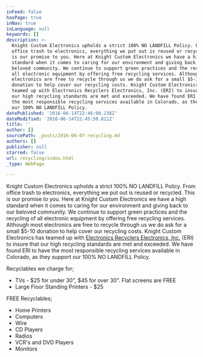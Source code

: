 ```yaml
---
inFeed: false
hasPage: true
inNav: true
inLanguage: null
keywords: []
description: >-
  Knight Custom Electronics upholds a strict 100% NO LANDFILL Policy. From
  office trash to electronics, everything we put out is reused or recycled. This
  is our promise to you. Here at Knight Custom Electronics we have a high
  standard when it comes to caring for our environment and giving back to our
  beloved community. We continue to support green practices and the recycling of
  all electronic equipment by offering free recycling services. Although most
  electronics are free to recycle through us we do ask for a small $5-10
  donation to help cover our recycling costs. Knight Custom Electronics has
  teamed up with Electronics Recyclers Electronics, Inc. (ERI) to insure that
  our high recycling standards are met and exceeded. We have found ERI to have
  the most responsible recycling services available in Colorado, as they support
  our 100% NO LANDFILL Policy.
datePublished: '2016-06-14T22:46:00.238Z'
dateModified: '2016-06-14T22:45:50.811Z'
title: ''
author: []
sourcePath: _posts/2016-06-07-recycling.md
authors: []
publisher: null
starred: false
url: recycling/index.html
_type: WebPage

---
```

Knight Custom Electronics upholds a strict 100% NO LANDFILL Policy. From office trash to electronics, everything we put out is reused or recycled. This is our promise to you. Here at Knight Custom Electronics we have a high standard when it comes to caring for our environment and giving back to our beloved community. We continue to support green practices and the recycling of all electronic equipment by offering free recycling services. Although most electronics are free to recycle through us we do ask for a small $5-10 donation to help cover our recycling costs. Knight Custom Electronics has teamed up with [Electronics Recyclers Electronics, Inc.][0] (ERI) to insure that our high recycling standards are met and exceeded. We have found ERI to have the most responsible recycling services available in Colorado, as they support our 100% NO LANDFILL Policy.

Recyclables we charge for;

* TVs - $25 for under 30", $45 for over 30". Flat screens are FREE
* Large Floor Standing Printers - $25

FREE Recyclables;

* Home Printers
* Computers
* Wire
* CD Players
* Radios
* VCR's and DVD Players
* Monitors

[0]: http://electronicrecyclers.com/